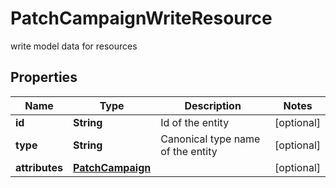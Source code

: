 

# PatchCampaignWriteResource

write model data for resources

## Properties

| Name | Type | Description | Notes |
|------------ | ------------- | ------------- | -------------|
|**id** | **String** | Id of the entity |  [optional] |
|**type** | **String** | Canonical type name of the entity |  [optional] |
|**attributes** | [**PatchCampaign**](PatchCampaign.md) |  |  [optional] |



